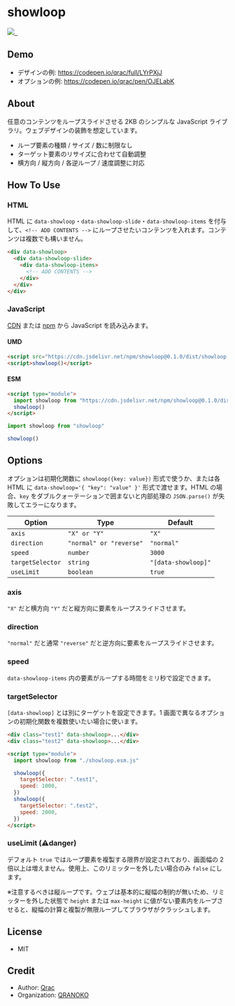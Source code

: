 # showloop

<p>
  <a aria-label="Made by QRANOKO" href="https://qranoko.jp">
    <img src="https://img.shields.io/badge/MADE%20BY%20QRANOKO-212121.svg?style=for-the-badge&labelColor=212121">
  </a>
  <a aria-label="NPM version" href="https://www.npmjs.com/package/showloop">
    <img alt="" src="https://img.shields.io/npm/v/showloop.svg?style=for-the-badge&labelColor=212121">
  </a>
  <a aria-label="License" href="https://github.com/qrac/showloop/blob/main/LICENSE">
    <img alt="" src="https://img.shields.io/npm/l/showloop.svg?style=for-the-badge&labelColor=212121">
  </a>
</p>

## Demo

- デザインの例: https://codepen.io/qrac/full/LYrPXjJ
- オプションの例: https://codepen.io/qrac/pen/OJELabK

## About

任意のコンテンツをループスライドさせる 2KB のシンプルな JavaScript ライブラリ。ウェブデザインの装飾を想定しています。

- ループ要素の種類 / サイズ / 数に制限なし
- ターゲット要素のリサイズに合わせて自動調整
- 横方向 / 縦方向 / 各逆ループ / 速度調整に対応

## How To Use

### HTML

HTML に `data-showloop`・`data-showloop-slide`・`data-showloop-items` を付与して、`<!-- ADD CONTENTS -->` にループさせたいコンテンツを入れます。コンテンツは複数でも構いません。

```html
<div data-showloop>
  <div data-showloop-slide>
    <div data-showloop-items>
      <!-- ADD CONTENTS -->
    </div>
  </div>
</div>
```

### JavaScript

[CDN](https://www.jsdelivr.com/package/npm/showloop) または [npm](https://www.npmjs.com/package/showloop) から JavaScript を読み込みます。

#### UMD

<!-- prettier-ignore -->
```html
<script src="https://cdn.jsdelivr.net/npm/showloop@0.1.0/dist/showloop.js"></script>
<script>showloop()</script>
```

#### ESM

<!-- prettier-ignore -->
```html
<script type="module">
  import showloop from "https://cdn.jsdelivr.net/npm/showloop@0.1.0/dist/showloop.esm.js"
  showloop()
</script>
```

```ts
import showloop from "showloop"

showloop()
```

## Options

オプションは初期化関数に `showloop({key: value})` 形式で使うか、または各 HTML に `data-showloop='{ "key": "value" }'` 形式で渡せます。HTML の場合、`key` をダブルクォーテーションで囲まないと内部処理の `JSON.parse()` が失敗してエラーになります。

| Option           | Type                    | Default             |
| ---------------- | ----------------------- | ------------------- |
| `axis`           | `"X" or "Y"`            | `"X"`               |
| `direction`      | `"normal" or "reverse"` | `"normal"`          |
| `speed`          | `number`                | `3000`              |
| `targetSelector` | `string`                | `"[data-showloop]"` |
| `useLimit`       | `boolean`               | `true`              |

### axis

`"X"` だと横方向 `"Y"` だと縦方向に要素をループスライドさせます。

### direction

`"normal"` だと通常 `"reverse"` だと逆方向に要素をループスライドさせます。

### speed

`data-showloop-items` 内の要素がループする時間をミリ秒で設定できます。

### targetSelector

`[data-showloop]` とは別にターゲットを設定できます。1 画面で異なるオプションの初期化関数を複数使いたい場合に使います。

```html
<div class="test1" data-showloop>...</div>
<div class="test2" data-showloop>...</div>

<script type="module">
  import showloop from "./showloop.esm.js"

  showloop({
    targetSelector: ".test1",
    speed: 1000,
  })
  showloop({
    targetSelector: ".test2",
    speed: 2000,
  })
</script>
```

### useLimit (⚠️danger)

デフォルト `true` ではループ要素を複製する限界が設定されており、画面幅の 2 倍以上は増えません。使用上、このリミッターを外したい場合のみ `false` にします。

※注意するべきは縦ループです。ウェブは基本的に縦幅の制約が無いため、リミッターを外した状態で `height` または `max-height` に値がない要素内をループさせると、縦幅の計算と複製が無限ループしてブラウザがクラッシュします。

## License

- MIT

## Credit

- Author: [Qrac](https://qrac.jp)
- Organization: [QRANOKO](https://qranoko.jp)
